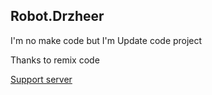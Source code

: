 ## Robot.Drzheer



I'm no make code but I'm Update code project 



Thanks to remix code


[Support server](https://discord.gg/pFACsp3VTq)
